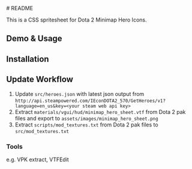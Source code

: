 <link rel="stylesheet"
      type="text/css"
      href="https://github.com/bontscho/dota2-minimap-hero-sprites/master/assets/stylesheets/dota2minimapheroes.css"
/>
# README

This is a CSS spritesheet for Dota 2 Minimap Hero Icons.

## Demo & Usage

<i class="d2mh nyx"></i>
<i class="d2mh npc_dota_hero_antimage"></i>
<i class="d2mh hero-5"></i>

## Installation


## Update Workflow

1. Update `src/heroes.json` with latest json output from `http://api.steampowered.com/IEconDOTA2_570/GetHeroes/v1?language=en_us&key=<your steam web api key>`
2. Extract `materials/vgui/hud/minimap_hero_sheet.vtf` from Dota 2 pak files and export to `assets/images/minimap_hero_sheet.png`
3. Extract `scripts/mod_textures.txt` from Dota 2 pak files to `src/mod_textures.txt`


### Tools

e.g. VPK extract, VTFEdit

